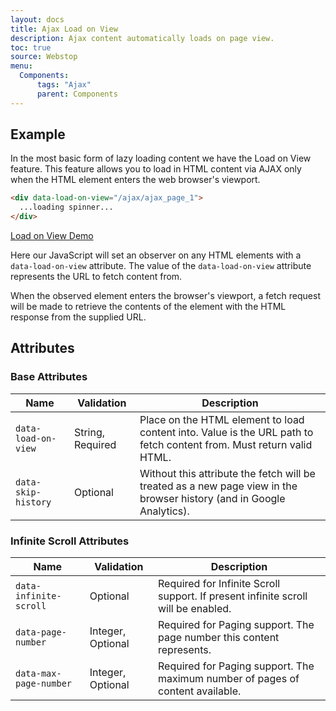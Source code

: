 ```yaml
---
layout: docs
title: Ajax Load on View
description: Ajax content automatically loads on page view.
toc: true
source: Webstop
menu: 
  Components:
      tags: "Ajax"
      parent: Components
---
```


## Example

In the most basic form of lazy loading content we have the Load on View feature. This feature allows you to load in
HTML content via AJAX only when the HTML element enters the web browser's viewport.

```html
<div data-load-on-view="/ajax/ajax_page_1">
  ...loading spinner...
</div>
```
<a href="/docs/3.0/components/ajax/infinite-scroll-demos/load-on-view-demo/" class="btn btn-outline-primary mb-3" target="_blank">
  Load on View Demo
  <i class="fa-duotone fa-up-right-from-square ms-2"></i>
</a>

Here our JavaScript will set an observer on any HTML elements with a `data-load-on-view` attribute. The value of the
`data-load-on-view` attribute represents the URL to fetch content from.

When the observed element enters the browser's viewport, a fetch request will be made to retrieve the contents of the
element with the HTML response from the supplied URL.

## Attributes


### Base Attributes

| Name                | Validation       | Description                                                                                                           |
|---------------------|------------------|-----------------------------------------------------------------------------------------------------------------------|
| `data-load-on-view` | String, Required | Place on the HTML element to load content into. Value is the URL path to fetch content from. Must return valid HTML.  |
| `data-skip-history` | Optional         | Without this attribute the fetch will be treated as a new page view in the browser history (and in Google Analytics). |


### Infinite Scroll Attributes

| Name                   | Validation        | Description                                                                       |
|------------------------|-------------------|-----------------------------------------------------------------------------------|
| `data-infinite-scroll` | Optional          | Required for Infinite Scroll support. If present infinite scroll will be enabled. |
| `data-page-number`     | Integer, Optional | Required for Paging support. The page number this content represents.             |
| `data-max-page-number` | Integer, Optional | Required for Paging support. The maximum number of pages of content available.    |
